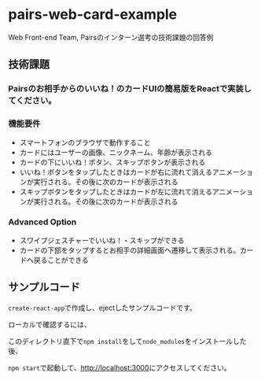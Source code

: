 # pairs-web-card-example
Web Front-end Team, Pairsのインターン選考の技術課題の回答例

## 技術課題
### Pairsのお相手からのいいね！のカードUIの簡易版をReactで実装してください。

### 機能要件
- スマートフォンのブラウザで動作すること
- カードにはユーザーの画像、ニックネーム、年齢が表示される
- カードの下にいいね！ボタン、スキップボタンが表示される
- いいね！ボタンをタップしたときはカードが右に流れて消えるアニメーションが実行される。その後に次のカードが表示される
- スキップボタンをタップしたときはカードが左に流れて消えるアニメーションが実行される。その後に次のカードが表示される

### Advanced Option
- スワイプジェスチャーでいいね！・スキップができる
- カードの下部をタップするとお相手の詳細画面へ遷移して表示される。カードへ戻ることができる

## サンプルコード
`create-react-app`で作成し、ejectしたサンプルコードです。

ローカルで確認するには、

このディレクトリ直下で`npm install`をして`node_modules`をインストールした後、

`npm start`で起動して、[http://localhost:3000](http://localhost:3000)にアクセスしてください。
